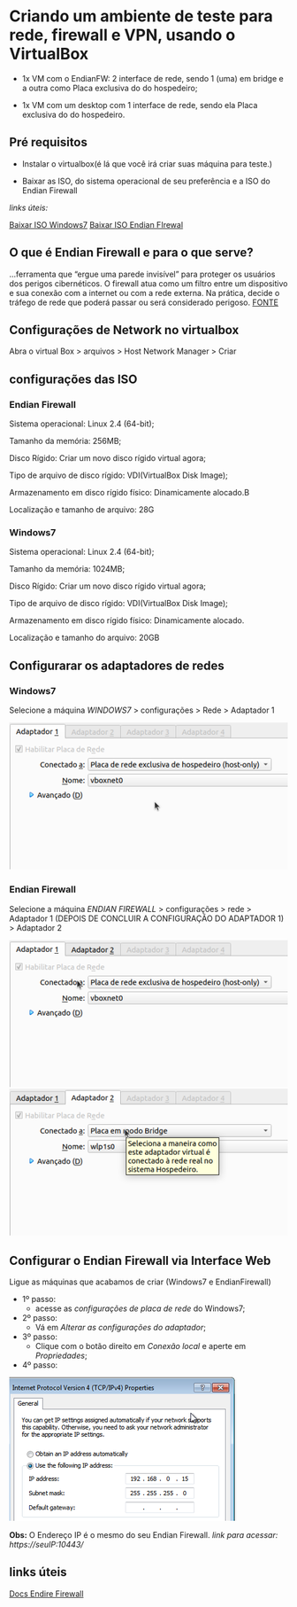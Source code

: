 # Criando um ambiente de teste para rede, firewall e VPN, usando o VirtualBox

- 1x VM com o EndianFW: 2 interface de rede, sendo 1 (uma) em bridge e a outra como Placa exclusiva do do hospedeiro;

- 1x VM com um desktop com 1 interface de rede, sendo ela Placa exclusiva do do hospedeiro.

## Pré requisitos

- Instalar o virtualbox(é lá que você irá criar suas máquina para teste.)

- Baixar as ISO, do sistema operacional de seu preferência e a ISO do Endian Firewall

*links úteis:*

[Baixar ISO Windows7](https://tecfoco.com.br/windows-7-download-gratis-da-iso-oficial-em-portugues-br)
[Baixar ISO Endian FIrewal](https://sourceforge.net/projects/efw/)

## O que é Endian Firewall e para o que serve?

...ferramenta que “ergue uma parede invisível” para proteger os usuários dos perigos cibernéticos. O firewall atua como um filtro entre um dispositivo e sua conexão com a internet ou com a rede externa. Na prática, decide o tráfego de rede que poderá passar ou será considerado perigoso. [FONTE](https://flowti.com.br/blog/o-que-e-firewall-e-qual-e-a-sua-importancia)

## Configurações de Network no virtualbox

Abra o virtual Box > arquivos > Host Network Manager > Criar

## configurações das ISO

### Endian Firewall

Sistema operacional: Linux 2.4 (64-bit);

Tamanho da memória: 256MB;

Disco Rígido: Criar um novo disco rígido virtual agora;

Tipo de arquivo de disco rígido: VDI(VirtualBox Disk Image);

Armazenamento em disco rígido
físico: Dinamicamente alocado.B

Localização e tamanho de arquivo: 28G

### Windows7

Sistema operacional: Linux 2.4 (64-bit);

Tamanho da memória: 1024MB;

Disco Rígido: Criar um novo disco rígido virtual agora;

Tipo de arquivo de disco rígido: VDI(VirtualBox Disk Image);

Armazenamento em disco rígido físico: Dinamicamente alocado.

Localização e tamanho do arquivo: 20GB

## Configurarar os adaptadores de redes

### Windows7

Selecione a máquina *WINDOWS7* > configurações > Rede > Adaptador 1

![Configuração do adaptador 1](./imagem/Captura%20de%20tela%20de%202022-06-14%2013-01-40.png)

### Endian Firewall

Selecione a máquina *ENDIAN FIREWALL* > configurações > rede > Adaptador 1 (DEPOIS DE CONCLUIR A CONFIGURAÇÃO DO ADAPTADOR 1) > Adaptador 2

![Configuração do adaptador 1 - ENDIAN FIREWALL](./imagem/endirefirewall-adap1.png)
![Configuração do adaptador 2 - ENDIAN FIREWALL](./imagem/endirefirewall-adap2.png)

## Configurar o Endian Firewall via Interface Web

Ligue as máquinas que acabamos de criar (Windows7 e EndianFirewall)

- 1º passo:
  - acesse as *configurações de placa de rede* do Windows7;
- 2º passo:
  - Vá em *Alterar as configurações do adaptador*;
- 3º passo:
  - Clique com o botão direito em *Conexão local* e aperte em *Propriedades*;
- 4º passo:

![Configurações](/imagem/Captura%20de%20tela%20de%202022-06-14%2015-57-42.png)

**Obs:** O Endereço IP é o mesmo do seu Endian Firewall.
*link para acessar: https://seuIP:10443/*

## links úteis

[Docs Endire Firewall](http://docs.endian.com/5.2/utm/first.html)
